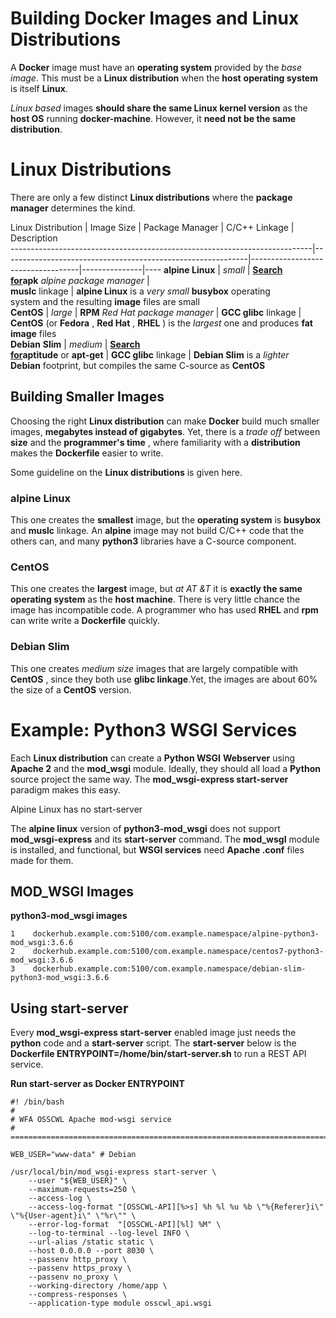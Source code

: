 # Building Docker Images and Linux Distributions

A **Docker** image must have an **operating system** provided by the _base image_.
This must be a **Linux distribution** when the **host** **operating system** is itself **Linux**.

_Linux based_ images **should share the same Linux kernel version** as the
**host OS** running **docker-machine**. However, it **need not be the same
distribution**.

# Linux Distributions

There are only a few distinct **Linux distributions** where the **package manager** determines the kind.

Linux Distribution                                                         | Image Size                                                  | Package Manager                   | C/C++ Linkage |    
Description                                                                
---------------------------------------------------------------------------|-------------------------------------------------------------|-----------------------------------|---------------|----
**alpine Linux**                                                           | _small_                                                     | **[Search                         
for](https://pkgs.alpinelinux.org/packages)apk** _alpine package manager_  |                                                             
**muslc** linkage                                                          | **alpine Linux** is a _very small_ **busybox** operating    
system and the resulting **image** files are small                         
**CentOS**                                                                 | _large_                                                     | **RPM** _Red Hat package manager_ | **GCC glibc** 
linkage                                                                    | **CentOS** (or **Fedora** , **Red Hat** , **RHEL** ) is the 
_largest_ one and produces **fat** **image** files                         
**Debian** **Slim**                                                        | _medium_                                                    | **[Search                         
for](https://www.debian.org/distrib/packages#search_packages)aptitude** or 
**apt-get**                                                                | **GCC glibc** linkage                                       | **Debian Slim** is a _lighter_    
**Debian** footprint, but compiles the same C-source as **CentOS**         


## Building Smaller Images

Choosing the right **Linux distribution** can make **Docker** build much
smaller images, **megabytes instead of gigabytes**. Yet, there is a _trade
off_ between **size** and the **programmer's time** , where familiarity with a
**distribution** makes the **Dockerfile** easier to write.

Some guideline on the **Linux distributions** is given here.

### alpine Linux

This one creates the **smallest** image, but the **operating system** is
**busybox** and **muslc** linkage. An **alpine** image may not build C/C++
code that the others can, and many **python3** libraries have a C-source
component.

### CentOS

This one creates the **largest** image, but _at AT &T_ it is **exactly the
same operating system** as the **host machine**. There is very little chance
the image has incompatible code. A programmer who has used **RHEL** and
**rpm** can write write a **Dockerfile** quickly.

### Debian Slim

This one creates _medium size_ images that are largely compatible with
**CentOS** , since they both use **glibc linkage**.Yet, the images are about
60% the size of a **CentOS** version.

# Example: Python3 WSGI Services

Each **Linux distribution** can create a **Python WSGI** **Webserver** using
**Apache 2** and the **mod_wsgi** module. Ideally, they should all load a
**Python** source project the same way. The **mod_wsgi-express start-server**
paradigm makes this easy.

Alpine Linux has no start-server

The **alpine linux** version of **python3-mod_wsgi** does not support
**mod_wsgi-express** and its **start-server** command. The **mod_wsgI** module
is installed, and functional, but **WSGI services** need **Apache .conf**
files made for them.

## MOD_WSGI Images

 **python3-mod_wsgi images**

    
    
    1    dockerhub.example.com:5100/com.example.namespace/alpine-python3-mod_wsgi:3.6.6
    2    dockerhub.example.com:5100/com.example.namespace/centos7-python3-mod_wsgi:3.6.6
    3    dockerhub.example.com:5100/com.example.namespace/debian-slim-python3-mod_wsgi:3.6.6

## Using start-server

Every **mod_wsgi-express start-server** enabled image just needs the
**python** code and a **start-server** script. The **start-server** below is
the **Dockerfile ENTRYPOINT=/home/bin/start-server.sh** to run a REST API
service.

 **Run start-server as Docker ENTRYPOINT**

    
    
    #! /bin/bash
    #
    # WFA OSSCWL Apache mod-wsgi service
    # =============================================================================
    
    WEB_USER="www-data" # Debian
    
    /usr/local/bin/mod_wsgi-express start-server \
        --user "${WEB_USER}" \
        --maximum-requests=250 \
        --access-log \
        --access-log-format "[OSSCWL-API][%>s] %h %l %u %b \"%{Referer}i\" \"%{User-agent}i\" \"%r\"" \
        --error-log-format  "[OSSCWL-API][%l] %M" \
        --log-to-terminal --log-level INFO \
        --url-alias /static static \
        --host 0.0.0.0 --port 8030 \
        --passenv http_proxy \
        --passenv https_proxy \
        --passenv no_proxy \
        --working-directory /home/app \
        --compress-responses \
        --application-type module osscwl_api.wsgi

